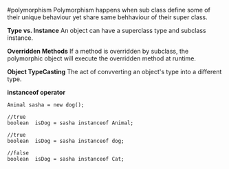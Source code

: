 #polymorphism
Polymorphism happens when sub class define some of their unique behaviour yet share same behhaviour of their super class.

**Type vs. Instance**
An object can have a superclass type and subclass instance.

**Overridden Methods**
If a method is overridden by subclass, the polymorphic object will execute the overridden method at runtime.

**Object TypeCasting**
The act of convverting an object's type into a different type.
    
**instanceof operator**
```
Animal sasha = new dog();

//true
boolean  isDog = sasha instanceof Animal; 

//true
boolean  isDog = sasha instanceof dog; 

//false
boolean  isDog = sasha instanceof Cat; 
```